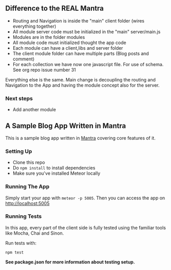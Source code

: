 ## Difference to the REAL Mantra
- Routing and Navigation is inside the "main" client folder (wires everything together)
- All module server code must be initialized in the "main" server/main.js
- Modules are in the folder modules
- All module code must initialized thought the app code
- Each module can have a client,libs and server folder
- The client module folder can have multiple parts (Blog posts and comment)
- For each collection we have now one javascript file. For use of schema. See org repo issue number 31

Everything else is the same. Main change is decoupling the routing and Navigation
to the App and having the module concept also for the server.

### Next steps
- Add another module

## A Sample Blog App Written in Mantra

This is a sample blog app written in [Mantra](https://github.com/kadirahq/mantra) covering core features of it.

### Setting Up

* Clone this repo
* Do `npm install` to install dependencies
* Make sure you've installed Meteor locally

### Running The App

Simply start your app with `meteor -p 5005`.
Then you can access the app on <http://localhost:5005>

### Running Tests

In this app, every part of the client side is fully tested using the familiar tools like Mocha, Chai and Sinon.

Run tests with:

```
npm test
```

**See package.json for more information about testing setup.**
